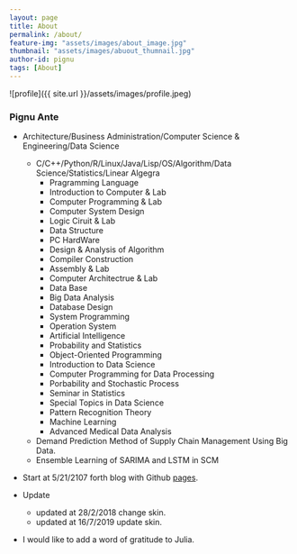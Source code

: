 ```yaml
---
layout: page
title: About
permalink: /about/
feature-img: "assets/images/about_image.jpg"
thumbnail: "assets/images/abuout_thumnail.jpg"
author-id: pignu
tags: [About]
---
```


![profile]({{ site.url }}/assets/images/profile.jpeg)

### Pignu Ante
- Architecture/Business Administration/Computer Science & Engineering/Data Science
    - C/C++/Python/R/Linux/Java/Lisp/OS/Algorithm/Data Science/Statistics/Linear Algegra
        - Pragramming Language
        - Introduction to Computer & Lab
        - Computer Programming & Lab
        - Computer System Design
        - Logic Ciruit & Lab
        - Data Structure
        - PC HardWare
        - Design & Analysis of Algorithm
        - Compiler Construction
        - Assembly & Lab
        - Computer Architectrue & Lab
        - Data Base
        - Big Data Analysis
        - Database Design
        - System Programming
        - Operation System
        - Artificial Intelligence
        - Probability and Statistics
        - Object-Oriented Programming
        - Introduction to Data Science
        - Computer Programming for Data Processing
        - Porbability and Stochastic Process
        - Seminar in Statistics
        - Special Topics in Data Science
        - Pattern Recognition Theory
        - Machine Learning
        - Advanced Medical Data Analysis
    - Demand Prediction Method of Supply Chain Management Using Big Data.
    - Ensemble Learning of SARIMA and LSTM in SCM


- Start at 5/21/2107 forth blog with Github [pages](https://pages.github.com).
- Update

  - updated at 28/2/2018 change skin.
  - updated at 16/7/2019 update skin.
- I would like to add a word of gratitude to Julia.
